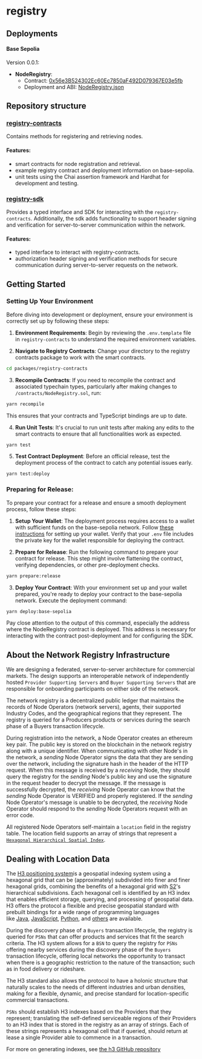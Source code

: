 # registry


## Deployments
#### Base Sepolia

Version 0.0.1:
* **NodeRegistry**:
  * Contract: [0x56e3B524302Ec60Ec7850aF492D079367E03e5fb](https://sepolia.basescan.org/address/0x56e3B524302Ec60Ec7850aF492D079367E03e5fb)
  * Deployment and ABI: [NodeRegistry.json](./packages/registry-contracts/deployments/base-sepolia/NodeRegistry.json)

## Repository structure

### [registry-contracts](./packages/registry-contracts/README.md)
Contains methods for registering and retrieving nodes.

#### Features:
- smart contracts for node registration and retrieval.
- example registry contract and deployment information on base-sepolia.
- unit tests using the Chai assertion framework and Hardhat for development and testing.

### [registry-sdk](./packages/registry-sdk//README.md)
Provides a typed interface and SDK for interacting with the `registry-contracts`. Additionally, the sdk adds functionality to support header signing and verification for server-to-server communication within the network.

#### Features:
- typed interface to interact with registry-contracts.
- authorization header signing and verification methods for secure communication during server-to-server requests on the network.

## Getting Started 

### Setting Up Your Environment
Before diving into development or deployment, ensure your environment is correctly set up by following these steps:

1. **Environment Requirements**: 
Begin by reviewing the `.env.template` file in `registry-contracts` to understand the required environment variables. 

2. **Navigate to Registry Contracts**: 
Change your directory to the registry contracts package to work with the smart contracts.

```sh
cd packages/registry-contracts
```

3. **Recompile Contracts**: 
If you need to recompile the contract and associated typechain types, particularly after making changes to `/contracts/NodeRegistry.sol`, run:

```sh
yarn recompile
```

This ensures that your contracts and TypeScript bindings are up to date.

4. **Run Unit Tests**: 
It's crucial to run unit tests after making any edits to the smart contracts to ensure that all functionalities work as expected.


```sh
yarn test
```
5. **Test Contract Deployment**: 
Before an official release, test the deployment process of the contract to catch any potential issues early.

```sh
yarn test:deploy
```

### Preparing for Release: 
To prepare your contract for a release and ensure a smooth deployment process, follow these steps:

1. **Setup Your Wallet**: 
The deployment process requires access to a wallet with sufficient funds on the base-sepolia network. Follow [these instructions](https://www.coinbase.com/wallet) for setting up your wallet. Verify that your `.env` file includes the private key for the wallet responsible for deploying the contract.

2. **Prepare for Release**: 
Run the following command to prepare your contract for release. This step might involve flattening the contract, verifying dependencies, or other pre-deployment checks.

```sh
yarn prepare:release
```

3. **Deploy Your Contract**: With your environment set up and your wallet prepared, you're ready to deploy your contract to the base-sepolia network. Execute the deployment command:

```sh
yarn deploy:base-sepolia
```
Pay close attention to the output of this command, especially the address where the NodeRegistry contract is deployed. This address is necessary for interacting with the contract post-deployment and for configuring the SDK.


## About the Network Registry Infrastructure
We are designing a federated, server-to-server architecture for commercial markets. The design supports an interoperable network of independently hosted `Provider Supporting Servers` and `Buyer Supporting Servers` that are responsible for onboarding participants on either side of the network.

The network registry is a decentralized public ledger that maintains the records of Node Operators (network servers), agents, their supported Industry Codes, and the geographical regions that they represent. The registry is queried for a Producers products or services during the search phase of a Buyers transaction lifecycle. 

During registration into the network, a Node Operator creates an ethereum key pair. The public key is stored on the blockchain in the network registry along with a unique identifier. When communicating with other Node's in the network, a *sending* Node Operator signs the data that they are sending over the network, including the signature hash in the header of the HTTP request. When this message is received by a *receiving* Node, they should query the registry for the *sending* Node's public key and use the signature in the request header to decrypt the message. If the message is successfully decrypted, the *receiving* Node Operator can know that the *sending* Node Operator is VERIFIED and properly registered. If the *sending* Node Operator's message is unable to be decrypted, the *receiving* Node Operator should respond to the *sending* Node Operators request with an error code. 

All registered Node Operators self-maintain a `location` field in the registry table. The location field supports an array of strings that represent a [`Hexagonal Hierarchical Spatial Index`](https://github.com/uber/h3). 


## Dealing with Location Data
The [H3 positioning system](https://github.com/uber/h3)is a geospatial indexing system using a hexagonal grid that can be (approximately) subdivided into finer and finer hexagonal grids, combining the benefits of a hexagonal grid with [S2](https://code.google.com/archive/p/s2-geometry-library/)'s hierarchical subdivisions. Each hexagonal cell is identified by an H3 index that enables efficient storage, querying, and processing of geospatial data. H3 offers the protocol a flexible and precise geospatial standard with prebuilt bindings for a wide range of programming languages like [Java](https://github.com/uber/h3-java), [JavaScript](https://github.com/uber/h3-js), [Python](https://github.com/uber/h3-py), and [others](https://h3geo.org/docs/community/bindings) are available.

During the discovery phase of a `Buyers` transaction lifecycle, the registry is queried for `PSNs` that can offer products and services that fit the search criteria. The H3 system allows for a `BSN` to query the registry for `PSNs` offering nearby services during the discovery phase of the `Buyers` transaction lifecycle, offering local networks the opportunity to transact when there is a geographic restriction to the nature of the transaction; such as in food delivery or rideshare. 

The H3 standard also allows the protocol to have a holonic structure that naturally scales to the needs of different industries and urban densities, making for a flexible, dynamic, and precise standard for location-specific commercial transactions.

`PSNs` should establish H3 indexes based on the Providers that they represent; translating the self-defined serviceable regions of their Providers to an H3 index that is stored in the registry as an array of strings. Each of these strings represents a hexagonal cell that if queried, should return at lease a single Provider able to commence in a transaction.

For more on generating indexes, see [the h3 GitHub repository](https://github.com/uber/h3?tab=readme-ov-file) 